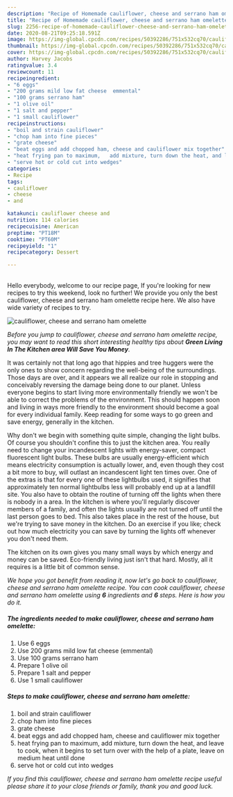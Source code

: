 ```yaml
---
description: "Recipe of Homemade cauliflower, cheese and serrano ham omelette"
title: "Recipe of Homemade cauliflower, cheese and serrano ham omelette"
slug: 2256-recipe-of-homemade-cauliflower-cheese-and-serrano-ham-omelette
date: 2020-08-21T09:25:18.591Z
image: https://img-global.cpcdn.com/recipes/50392286/751x532cq70/cauliflower-cheese-and-serrano-ham-omelette-recipe-main-photo.jpg
thumbnail: https://img-global.cpcdn.com/recipes/50392286/751x532cq70/cauliflower-cheese-and-serrano-ham-omelette-recipe-main-photo.jpg
cover: https://img-global.cpcdn.com/recipes/50392286/751x532cq70/cauliflower-cheese-and-serrano-ham-omelette-recipe-main-photo.jpg
author: Harvey Jacobs
ratingvalue: 3.4
reviewcount: 11
recipeingredient:
- "6 eggs"
- "200 grams mild low fat cheese  emmental"
- "100 grams serrano ham"
- "1 olive oil"
- "1 salt and pepper"
- "1 small cauliflower"
recipeinstructions:
- "boil and strain cauliflower"
- "chop ham into fine pieces"
- "grate cheese"
- "beat eggs and add chopped ham, cheese and cauliflower mix together"
- "heat frying pan to maximum,   add mixture, turn down the heat, and leave to cook, when it begins to set turn over with the help of a plate, leave on medium heat until done"
- "serve hot or cold cut into wedges"
categories:
- Recipe
tags:
- cauliflower
- cheese
- and

katakunci: cauliflower cheese and 
nutrition: 114 calories
recipecuisine: American
preptime: "PT18M"
cooktime: "PT60M"
recipeyield: "1"
recipecategory: Dessert

---
```

<br>
Hello everybody, welcome to our recipe page, If you're looking for new recipes to try this weekend, look no further! We provide you only the best cauliflower, cheese and serrano ham omelette recipe here. We also have wide variety of recipes to try.
<br>


![cauliflower, cheese and serrano ham omelette](https://img-global.cpcdn.com/recipes/50392286/751x532cq70/cauliflower-cheese-and-serrano-ham-omelette-recipe-main-photo.jpg)

<i>Before you jump to cauliflower, cheese and serrano ham omelette recipe, you may want to read this short interesting healthy tips about 
<strong>Green Living In The Kitchen area Will Save You Money</strong>.</i>
</br>

It was certainly not that long ago that hippies and tree huggers were the only ones to show concern regarding the well-being of the surroundings. Those days are over, and it appears we all realize our role in stopping and conceivably reversing the damage being done to our planet. Unless everyone begins to start living more environmentally friendly we won't be able to correct the problems of the environment. This should happen soon and living in ways more friendly to the environment should become a goal for every individual family. Keep reading for some ways to go green and save energy, generally in the kitchen.

Why don't we begin with something quite simple, changing the light bulbs. Of course you shouldn't confine this to just the kitchen area. You really need to change your incandescent lights with energy-saver, compact fluorescent light bulbs. These bulbs are usually energy-efficient which means electricity consumption is actually lower, and, even though they cost a bit more to buy, will outlast an incandescent light ten times over. One of the extras is that for every one of these lightbulbs used, it signifies that approximately ten normal lightbulbs less will probably end up at a landfill site. You also have to obtain the routine of turning off the lights when there is nobody in a area. In the kitchen is where you'll regularly discover members of a family, and often the lights usually are not turned off until the last person goes to bed. This also takes place in the rest of the house, but we're trying to save money in the kitchen. Do an exercise if you like; check out how much electricity you can save by turning the lights off whenever you don't need them.

The kitchen on its own gives you many small ways by which energy and money can be saved. Eco-friendly living just isn't that hard. Mostly, all it requires is a little bit of common sense.


<i>We hope you got benefit from reading it, now let's go back to cauliflower, cheese and serrano ham omelette recipe. You can cook cauliflower, cheese and serrano ham omelette using <strong>6</strong> ingredients and <strong>6</strong> steps. Here is how you do it.
</i>

##### The ingredients needed to make cauliflower, cheese and serrano ham omelette:

1. Use 6 eggs
1. Use 200 grams mild low fat cheese  (emmental)
1. Use 100 grams serrano ham
1. Prepare 1 olive oil
1. Prepare 1 salt and pepper
1. Use 1 small cauliflower


##### Steps to make cauliflower, cheese and serrano ham omelette:

1. boil and strain cauliflower
1. chop ham into fine pieces
1. grate cheese
1. beat eggs and add chopped ham, cheese and cauliflower mix together
1. heat frying pan to maximum,   add mixture, turn down the heat, and leave to cook, when it begins to set turn over with the help of a plate, leave on medium heat until done
1. serve hot or cold cut into wedges


<i>If you find this cauliflower, cheese and serrano ham omelette recipe useful please share it to your close friends or family, thank you and good luck.</i>

